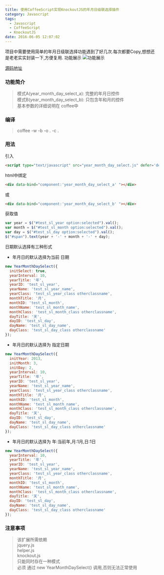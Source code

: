 ```yaml
---
title: 使用CoffeeScript实现KnockoutJS的年月日级联选择插件
category: Javascript
tags:
  - Javascript
  - CoffeeScript
  - KnockoutJS
date: 2016-06-05 12:07:02
---
```

项目中需要使用简单的年月日级联选择功能遇到了好几次.每次都要Copy,想想还是老老实实封装一下,方便复用.
功能展示
![功能展示](http://githubblog-10030337.file.myqcloud.com/year_month_day_select.gif?sign=b5DHy+lL4iAAloRdzquaVFw2xsthPTEwMDMwMzM3Jms9QUtJRGNDZFJ2aDZITWsyTE1SNDFEMHo1SERFbzlORndwcWcxJmU9MTQ2NzY5NjU0NSZ0PTE0NjUxMDQ1NDUmcj03Mzk5NDMzNSZmPS95ZWFyX21vbnRoX2RheV9zZWxlY3QuZ2lmJmI9Z2l0aHViYmxvZw==)

[源码地址](https://github.com/dodoliu/HelperLibrary/tree/master/Javascript/year_month_day_select)

### 功能简介
> 模式A(year_month_day_select_a): 完整的年月日控件  
  模式B(year_month_day_select_b): 只包含年和月的控件  
  基本参数的详细说明在 coffee中

### 编译
> coffee -w -b -o . -c .

### 用法
引入
```html
<script type="text/javascript" src="year_month_day_select.js" defer='defer'></script>
```
html中绑定
```html
<div data-bind="component:'year_month_day_select_a' "></div>
```
或
```html
<div data-bind="component:'year_month_day_select_b' "></div>
```
获取值
```javascript
var year = $("#test_sl_year option:selected").val();
var month = $("#test_sl_month option:selected").val();
var day = $("#test_sl_day option:selected").val();
$("#span").text(year + '-' + month + '-' + day);
```
日期默认选择有三种形式
* 年月日的默认选择为当前 日期
```javascript
new YearMonthDaySelect({
  initSelect: true,
  yearInterval: 10,
  yearTitle: '年',
  yearID: 'test_sl_year',
  yearName: 'test_sl_year_name',
  yearClass: 'test_sl_year_class otherclassname',
  monthTitle: '月',
  monthID: 'test_sl_month',
  monthName: 'test_sl_month_name',
  monthClass: 'test_sl_month_class otherclassname',
  dayTitle: '天',
  dayID: 'test_sl_day',
  dayName: 'test_sl_day_name',
  dayClass: 'test_sl_day_class otherclassname'
});
```
* 年月日的默认选择为 指定日期
```javascript
new YearMonthDaySelect({
  initYear: 2013,
  initMonth: 3,
  initDay: 2,
  yearInterval: 10,
  yearTitle: '年',
  yearID: 'test_sl_year',
  yearName: 'test_sl_year_name',
  yearClass: 'test_sl_year_class otherclassname',
  monthTitle: '月',
  monthID: 'test_sl_month',
  monthName: 'test_sl_month_name',
  monthClass: 'test_sl_month_class otherclassname',
  dayTitle: '天',
  dayID: 'test_sl_day',
  dayName: 'test_sl_day_name',
  dayClass: 'test_sl_day_class otherclassname'
});
```
* 年月日的默认选择为 年:当前年,月:1月,日:1日
```javascript
new YearMonthDaySelect({
  yearInterval: 10,
  yearTitle: '年',
  yearID: 'test_sl_year',
  yearName: 'test_sl_year_name',
  yearClass: 'test_sl_year_class otherclassname',
  monthTitle: '月',
  monthID: 'test_sl_month',
  monthName: 'test_sl_month_name',
  monthClass: 'test_sl_month_class otherclassname',
  dayTitle: '天',
  dayID: 'test_sl_day',
  dayName: 'test_sl_day_name',
  dayClass: 'test_sl_day_class otherclassname'
});
```

### 注意事项
> 该扩展所需依赖  
  jquery.js  
  helper.js  
  knockout.js  
  只能同时存在一种模式  
  必须 通过 new YearMonthDaySelect() 调用,否则无法正常使用